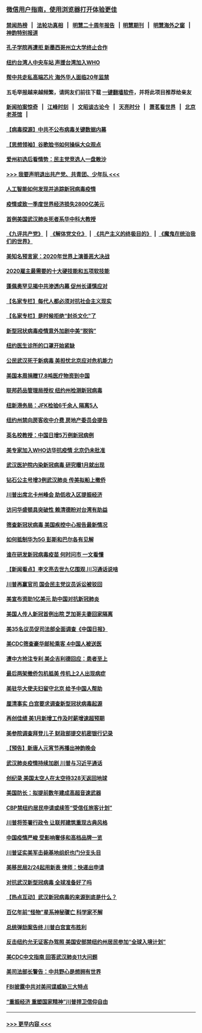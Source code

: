 ### [微信用户指南，使用浏览器打开体验更佳](https://github.com/gfw-breaker/banned-news1/blob/master/indexes/wechat-guide.md?t=0)
#### [禁闻热榜](热点新闻.md?t=0)  &nbsp;&nbsp;|&nbsp;&nbsp; [法轮功真相](https://github.com/gfw-breaker/truth/blob/master/README.md?t=0) &nbsp;&nbsp;|&nbsp;&nbsp; [明慧二十周年报告](https://github.com/gfw-breaker/mh-reports/blob/master/README.md?t=0) &nbsp;&nbsp;|&nbsp;&nbsp;[明慧期刊](https://github.com/gfw-breaker/mh-qikan) &nbsp;&nbsp;|&nbsp;&nbsp; [明慧海外之窗](https://github.com/gfw-breaker/mh-news/blob/master/README.md?t=0) &nbsp;&nbsp;|&nbsp;&nbsp; [神韵特别报道](https://github.com/gfw-breaker/mh-news/blob/master/shenyun.md?t=0)
#### [孔子学院再遭拒 新墨西哥州立大学终止合作](../pages/nsc412/n11858661.md?t=02110055) 
#### [纽约台湾人中央车站  声援台湾加入WHO](../pages/nsc412/n11857757.md?t=02110055) 
#### [帮中共走私高端芯片 海外华人面临20年监禁](../pages/nsc412/n11855016.md?t=02110055) 
#### 五毛举报越来越频繁，请网友们前往下载 [一键翻墙软件](https://github.com/gfw-breaker/ssr-accounts)，并将此项目推荐给亲友
#### [新闻拍案惊奇](https://github.com/gfw-breaker/banned-news1/blob/master/pages/link4.md) &nbsp;&nbsp;|&nbsp;&nbsp; [江峰时刻](https://github.com/gfw-breaker/banned-news1/blob/master/pages/link4.md) &nbsp;&nbsp;|&nbsp;&nbsp; [文昭谈古论今](https://github.com/gfw-breaker/banned-news1/blob/master/pages/link4.md) &nbsp;&nbsp;|&nbsp;&nbsp; [天亮时分](https://github.com/gfw-breaker/banned-news1/blob/master/pages/link4.md) &nbsp;&nbsp;|&nbsp;&nbsp; [萧茗看世界](https://github.com/gfw-breaker/banned-news1/blob/master/pages/link4.md) &nbsp;&nbsp;|&nbsp;&nbsp; [北京老茶馆](https://github.com/gfw-breaker/banned-news1/blob/master/pages/link4.md) &nbsp;&nbsp;|&nbsp;&nbsp; 
#### [【病毒探源】中共不公布病毒关键数据内幕](../pages/nsc412/n11856584.md?t=02110055) 
#### [【思想领袖】谷歌脸书如何操纵大众观点](../pages/nsc412/n11680874.md?t=02110055) 
#### [爱州初选后看情势：民主党竞选人一盘散沙](../pages/nsc412/n11856557.md?t=02110055) 
#### [>>> 我要声明退出共产党、共青团、少年队 <<<](https://github.com/begood0513/goodnews/blob/master/quit/letter.md) 
#### [人工智能如何发现并追踪新冠病毒疫情](../pages/nsc412/n11856398.md?t=02110055) 
#### [疫情或致一季度世界经济损失2800亿美元](../pages/nsc412/n11855639.md?t=02110055) 
#### [首例美国武汉肺炎死者系华中科大教授](../pages/nsc412/n11855500.md?t=02110055) 
#### [《九评共产党》](https://github.com/begood0513/9ping.md/blob/master/README.md) &nbsp;|&nbsp; [《解体党文化》](../../../../jtdwh.md/blob/master/README.md)  &nbsp;|&nbsp; [《共产主义的终极目的》](../../../../gczydzjmd.md/blob/master/README.md) &nbsp;|&nbsp; [《魔鬼在统治我们的世界》](../../../../mgztzwmdsj.md/blob/master/README.md) 
#### [美知名预言家：2020年世界上演善恶大决战](../pages/nsc412/n11855418.md?t=02110055) 
#### [2020雇主最需要的十大硬技能和五项软技能](../pages/nsc412/n11850953.md?t=02110055) 
#### [蓬佩奥罕见揭中共渗透内幕 促州长谨慎应对](../pages/nsc412/n11854685.md?t=02110055) 
#### [【名家专栏】每代人都必须对抗社会主义现实](../pages/nsc412/n11831412.md?t=02110055) 
#### [【名家专栏】是时候拒绝“封杀文化”了](../pages/nsc412/n11814093.md?t=02110055) 
#### [新型冠状病毒疫情意外加剧中美“脱钩”](../pages/nsc412/n11854475.md?t=02110055) 
#### [纽约医生诊所的口罩开始紧缺](../pages/nsc412/n11853364.md?t=02110055) 
#### [公民武汉死于新病毒 美担忧北京应对危机能力](../pages/nsc412/n11854331.md?t=02110055) 
#### [美国本周捐赠17.8吨医疗物资到中国](../pages/nsc412/n11854269.md?t=02110055) 
#### [联邦药品管理局授权  纽约州检测新冠病毒](../pages/nsc412/n11853371.md?t=02110055) 
#### [纽新港务局：JFK检验6千余人  隔离5人](../pages/nsc412/n11853366.md?t=02110055) 
#### [纽约州禁向房客收中介费  房地产委员会提告](../pages/nsc412/n11853360.md?t=02110055) 
#### [英名校教授：中国日增5万例新冠病例](../pages/nsc412/n11854174.md?t=02110055) 
#### [美专家加入WHO访华抗疫情 北京仍未批准](../pages/nsc412/n11854043.md?t=02110055) 
#### [武汉医护院内染新冠病毒 研究曝1月就出现](../pages/nsc412/n11852928.md?t=02110055) 
#### [钻石公主号增3例武汉肺炎 传美拟船上撤侨](../pages/nsc412/n11853240.md?t=02110055) 
#### [川普出席北卡州峰会 助低收入区提振经济](../pages/nsc412/n11853232.md?t=02110055) 
#### [访问华盛顿具突破性 赖清德盼对台湾有助益](../pages/nsc412/n11853129.md?t=02110055) 
#### [筛查新冠状病毒 美国疾控中心报告最新情况](../pages/nsc412/n11853070.md?t=02110055) 
#### [如何抵制华为5G 彭斯和巴尔各有见解](../pages/nsc412/n11852535.md?t=02110055) 
#### [谁在研发新冠病毒疫苗 何时问市 一文看懂](../pages/nsc412/n11852840.md?t=02110055) 
#### [【新闻看点】李文亮去世九亿围观 川习通话说啥](../pages/nsc412/n11852360.md?t=02110055) 
#### [川普再赢官司 国会民主党议员诉讼被驳回](../pages/nsc412/n11852287.md?t=02110055) 
#### [美宣布资助1亿美元 助中国对抗新冠肺炎](../pages/nsc412/n11852531.md?t=02110055) 
#### [美国人传人新冠首例出院 芝加哥夫妻回家隔离](../pages/nsc412/n11852452.md?t=02110055) 
#### [美35名议员促司法部全面调查《中国日报》](../pages/nsc412/n11852435.md?t=02110055) 
#### [美CDC筛查豪华邮轮乘客 4中国人被送医](../pages/nsc412/n11852085.md?t=02110055) 
#### [遭中方抢注专利 美企吉利德回应：患者至上](../pages/nsc412/n11852037.md?t=02110055) 
#### [最后两架撤侨包机抵美 传机上2人出现病症](../pages/nsc412/n11852173.md?t=02110055) 
#### [美驻华大使夫妇留守北京 给予中国人帮助](../pages/nsc412/n11852165.md?t=02110055) 
#### [厘清事实 白宫要求调查新型冠状病毒起源](../pages/nsc412/n11852106.md?t=02110055) 
#### [再创佳绩 美1月新增工作及时薪增速超预期](../pages/nsc412/n11852174.md?t=02110055) 
#### [美参院调查拜登儿子 财政部提交机密银行记录](../pages/nsc412/n11851808.md?t=02110055) 
#### [【预告】新唐人元宵节再播出神韵晚会](../pages/nsc412/n11843192.md?t=02110055) 
#### [武汉肺炎疫情持续加剧 川普与习近平通话](../pages/nsc412/n11851613.md?t=02110055) 
#### [创纪录 美国太空人在太空待328天返回地球](../pages/nsc412/n11851266.md?t=02110055) 
#### [美国防长：拟提前数年建成高超音速武器](../pages/nsc412/n11850959.md?t=02110055) 
#### [CBP禁纽约居民申请或续签“受信任旅客计划”](../pages/nsc412/n11850857.md?t=02110055) 
#### [川普将签署行政令 让联邦建筑重现古典风格](../pages/nsc412/n11850654.md?t=02110055) 
#### [中国疫情严峻 受影响奢侈和高档品牌一览](../pages/nsc412/n11850319.md?t=02110055) 
#### [川普证实美军击毙基地组织也门分支头目](../pages/nsc412/n11850383.md?t=02110055) 
#### [美移民局2/24起用新表 律师：快递出申请](../pages/nsc412/n11848220.md?t=02110055) 
#### [对抗武汉新型冠病毒 全球准备好了吗](../pages/nsc412/n11850142.md?t=02110055) 
#### [【热点互动】武汉新冠病毒的来源到底是什么？](../pages/nsc412/n11849749.md?t=02110055) 
#### [百亿年前“怪物”星系神秘骤亡 科学家不解](../pages/nsc412/n11849863.md?t=02110055) 
#### [总统弹劾案告终 川普白宫宣布胜利](../pages/nsc412/n11849985.md?t=02110055) 
#### [反击纽约允无证客办驾照  美国安部禁纽约州居民参加“全球入境计划”](../pages/nsc412/n11849828.md?t=02110055) 
#### [美CDC中文指南 回答武汉肺炎11大问题](../pages/nsc412/n11849703.md?t=02110055) 
#### [美司法部长警告：中共野心是想拥有世界](../pages/nsc412/n11849769.md?t=02110055) 
#### [FBI披露中共对美间谍威胁三大特点](../pages/nsc412/n11849700.md?t=02110055) 
#### [“重振经济 重塑国家精神”川普捍卫信仰自由](../pages/nsc412/n11849641.md?t=02110055) 

----
#### [ >>> 更早内容 <<< ](../indexes/nsc412-earlier.md)

